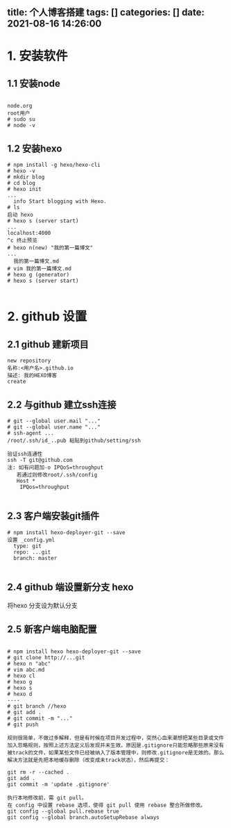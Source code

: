 title: 个人博客搭建
tags: []
categories: []
date: 2021-08-16 14:26:00
---
# 1. 安装软件
## 1.1 安装node
```
  
node.org
root用户
# sudo su
# node -v    
```
## 1.2 安装hexo
```
# npm install -g hexo/hexo-cli
# hexo -v
# mkdir blog
# cd blog
# hexo init
...
  info Start blogging with Hexo.
# ls
启动 hexo
# hexo s (server start)
...
localhost:4000
^c 终止预览
# hexo n(new) "我的第一篇博文"
...
  我的第一篇博文.md
# vim 我的第一篇博文.md
# hexo g (generator)
# hexo s (server start)


```
# 2. github 设置
## 2.1 github 建新项目
```
new repository
名称:<用户名>.github.io
描述: 我的HEXO博客
create

```
## 2.2 与github 建立ssh连接
```
# git --global user.mail "..."
# git --global user.name "..."
# ssh-agent ...
/root/.ssh/id_..pub 粘贴到github/setting/ssh

验证ssh连通性
ssh -T git@github.com
注: 如有问题加-o IPQoS=throughput
   若通过则修改root/.ssh/config
   Host *
   	IPQos=throughput
    
```

## 2.3 客户端安装git插件
```
# npm install hexo-deployer-git --save
设置 _config.yml
  type: git
  repo: ...git
  branch: master
  

```
## 2.4 github 端设置新分支 hexo
 将hexo 分支设为默认分支

## 2.5 新客户端电脑配置
```

# npm install hexo hexo-deployer-git --save
# git clone http://...git
# hexo n "abc"
# vim abc.md
# hexo cl
# hexo g
# hexo s
# hexo d
----
# git branch //hexo
# git add .
# git commit -m "..."
# git push  

规则很简单，不做过多解释，但是有时候在项目开发过程中，突然心血来潮想把某些目录或文件加入忽略规则，按照上述方法定义后发现并未生效，原因是.gitignore只能忽略那些原来没有被track的文件，如果某些文件已经被纳入了版本管理中，则修改.gitignore是无效的。那么解决方法就是先把本地缓存删除（改变成未track状态），然后再提交：  

git rm -r --cached .
git add .
git commit -m 'update .gitignore'

执行本地修改前，需 git pull。
在 config 中设置 rebase 选项，使得 git pull 使用 rebase 整合所做修改。  
git config --global pull.rebase true
git config --global branch.autoSetupRebase always  


```